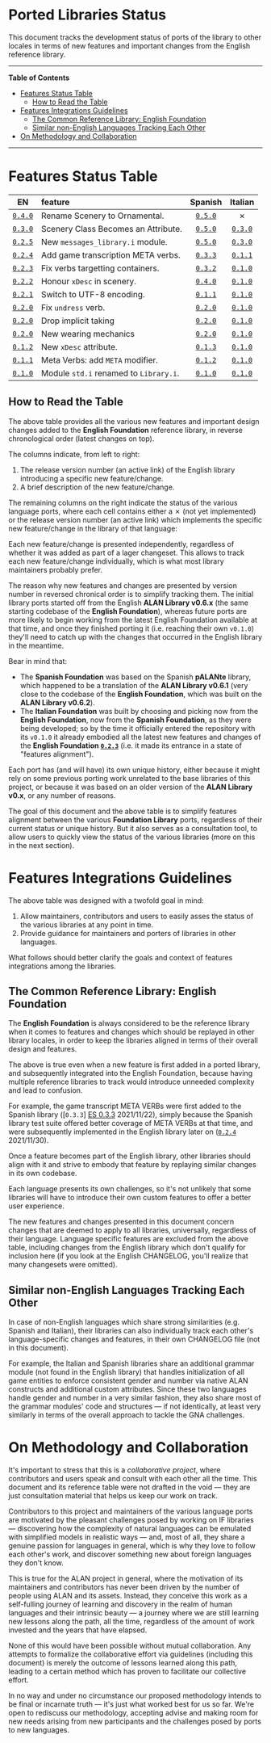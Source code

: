 # Ported Libraries Status

This document tracks the development status of ports of the library to other locales in terms of new features and important changes from the English reference library.


-----

**Table of Contents**

<!-- MarkdownTOC autolink="true" bracket="round" autoanchor="false" lowercase="only_ascii" uri_encoding="true" levels="1,2,3" -->

- [Features Status Table](#features-status-table)
    - [How to Read the Table](#how-to-read-the-table)
- [Features Integrations Guidelines](#features-integrations-guidelines)
    - [The Common Reference Library: English Foundation](#the-common-reference-library-english-foundation)
    - [Similar non-English Languages Tracking Each Other](#similar-non-english-languages-tracking-each-other)
- [On Methodology and Collaboration](#on-methodology-and-collaboration)

<!-- /MarkdownTOC -->

-----

# Features Status Table


| EN                  | feature                                | Spanish             | Italian             |
| :-----------------: | :------------------------------------- | :-----------------: | :-----------------: |
| [`0.4.0`][EN 0.4.0] | Rename Scenery to Ornamental.          | [`0.5.0`][ES 0.5.0] | &cross;             |
| [`0.3.0`][EN 0.3.0] | Scenery Class Becomes an Attribute.    | [`0.5.0`][ES 0.5.0] | [`0.3.0`][IT 0.3.0] |
| [`0.2.5`][EN 0.2.5] | New `messages_library.i` module.       | [`0.5.0`][ES 0.5.0] | [`0.3.0`][IT 0.3.0] |
| [`0.2.4`][EN 0.2.4] | Add game transcription META verbs.     | [`0.3.3`][ES 0.3.3] | [`0.1.1`][IT 0.1.1] |
| [`0.2.3`][EN 0.2.3] | Fix verbs targetting containers.       | [`0.3.2`][ES 0.3.2] | [`0.1.0`][IT 0.1.0] |
| [`0.2.2`][EN 0.2.2] | Honour `xDesc`  in scenery.            | [`0.4.0`][ES 0.4.0] | [`0.1.0`][IT 0.1.0] |
| [`0.2.1`][EN 0.2.1] | Switch to UTF-8 encoding.              | [`0.1.1`][ES 0.1.1] | [`0.1.0`][IT 0.1.0] |
| [`0.2.0`][EN 0.2.0] | Fix `undress` verb.                    | [`0.2.0`][ES 0.2.0] | [`0.1.0`][IT 0.1.0] |
| [`0.2.0`][EN 0.2.0] | Drop implicit taking                   | [`0.2.0`][ES 0.2.0] | [`0.1.0`][IT 0.1.0] |
| [`0.2.0`][EN 0.2.0] | New wearing mechanics                  | [`0.2.0`][ES 0.2.0] | [`0.1.0`][IT 0.1.0] |
| [`0.1.2`][EN 0.1.2] | New `xDesc` attribute.                 | [`0.1.3`][ES 0.1.3] | [`0.1.0`][IT 0.1.0] |
| [`0.1.1`][EN 0.1.1] | Meta Verbs: add `META` modifier.       | [`0.1.2`][ES 0.1.2] | [`0.1.0`][IT 0.1.0] |
| [`0.1.0`][EN 0.1.0] | Module `std.i` renamed to `Library.i`. | [`0.1.0`][ES 0.1.0] | [`0.1.0`][IT 0.1.0] |


## How to Read the Table

The above table provides all the various new features and important design changes added to the **English Foundation** reference library, in reverse chronological order (latest changes on top).

The columns indicate, from left to right:

1. The release version number (an active link) of the English library introducing a specific new feature/change.
2. A brief description of the new feature/change.

The remaining columns on the right indicate the status of the various language ports, where each cell contains either a &cross; (not yet implemented) or the release version number (an active link) which implements the specific new feature/change in the library of that language:

Each new feature/change is presented independently, regardless of whether it was added as part of a lager changeset.
This allows to track each new feature/change individually, which is what most library maintainers probably prefer.

The reason why new features and changes are presented by version number in reversed chronical order is to simplify tracking them.
The initial library ports started off from the English **ALAN Library v0.6.x** (the same starting codebase of the **English Foundation**), whereas future ports are more likely to begin working from the latest English Foundation available at that time, and once they finished porting it (i.e. reaching their own `v0.1.0`) they'll need to catch up with the changes that occurred in the English library in the meantime.

Bear in mind that:

- The **Spanish Foundation** was based on the Spanish **pALANte** library, which happened to be a translation of the **ALAN Library v0.6.1** (very close to the codebase of the **English Foundation**, which was built on the **ALAN Library v0.6.2**).
- The **Italian Foundation** was built by choosing and picking now from the **English Foundation**, now from the **Spanish Foundation**, as they were being developed; so by the time it officially entered the repository with its `v0.1.0` it already embodied all the latest new features and changes of the **English Foundation [`0.2.3`][EN 0.2.3]** (i.e. it made its entrance in a state of "features alignment").

Each port has (and will have) its own unique history, either because it might rely on some previous porting work unrelated to the base libraries of this project, or because it was based on an older version of the **ALAN Library v0.x**, or any number of reasons.

The goal of this document and the above table is to simplify features alignment between the various **Foundation Library** ports, regardless of their current status or unique history.
But it also serves as a consultation tool, to allow users to quickly view the status of the various libraries (more on this in the next section).


# Features Integrations Guidelines

The above table was designed with a twofold goal in mind:

1. Allow maintainers, contributors and users to easily asses the status of the various libraries at any point in time.
2. Provide guidance for maintainers and porters of libraries in other languages.

What follows should better clarify the goals and context of features integrations among the libraries.


## The Common Reference Library: English Foundation

The **English Foundation** is always considered to be the reference library when it comes to features and changes which should be replayed in other library locales, in order to keep the libraries aligned in terms of their overall design and features.

The above is true even when a new feature is first added in a ported library,
and subsequently integrated into the English Foundation, because having multiple reference libraries to track would introduce unneeded complexity and lead to confusion.

For example, the game
transcript META VERBs were first added to the Spanish library ([`0.3.3`]
[ES 0.3.3] 2021/11/22), simply because the Spanish library test suite offered better coverage of META VERBs at that time, and were subsequently implemented in the English library later on ([`0.2.4`][EN 0.2.4] 2021/11/30).

Once a feature becomes part of the English library, other libraries should align with it and strive to embody that feature by replaying similar changes in its own codebase.

Each language presents its own challenges, so it's not unlikely that some libraries will have to introduce their own custom features to offer a better user experience.

The new features and changes presented in this document concern changes that are deemed to apply to all libraries, universally, regardless of their language.
Language specific features are excluded from the above table, including changes from the English library which don't qualify for inclusion here (if you look at the English CHANGELOG, you'll realize that many changesets were omitted).


## Similar non-English Languages Tracking Each Other

In case of non-English languages which share strong similarities (e.g. Spanish and Italian), their libraries can also individually track each other's language-specific changes and features, in their own CHANGELOG file (not in this document).

For example, the Italian and Spanish libraries share an additional grammar module (not found in the English library) that handles initialization of all game entities to enforce consistent gender and number via native ALAN constructs and additional custom attributes.
Since these two languages handle gender and number in a very similar fashion, they also share most of the grammar modules' code and structures — if not identically, at least very similarly in terms of the overall approach to tackle the GNA challenges.


# On Methodology and Collaboration

It's important to stress that this is a _collaborative project_, where contributors and users speak and consult with each other all the time.
This document and its reference table were not drafted in the void — they are just consultation material that helps us keep our work on track.

Contributors to this project and maintainers of the various language ports are motivated by the pleasant challenges posed by working on IF libraries — discovering how the complexity of natural languages can be emulated with simplified models in realistic ways — and, most of all, they share a genuine passion for languages in general, which is why they love to follow each other's work, and discover something new about foreign languages they don't know.

This is true for the ALAN project in general, where the motivation of its maintainers and contributors has never been driven by the number of people using ALAN and its assets.
Instead, they conceive this work as a self-fulling journey of learning and discovery in the realm of human languages and their intrinsic beauty — a journey where we are still learning new lessons along the path, all the time, regardless of the amount of work invested and the years that have elapsed.

None of this would have been possible without mutual collaboration.
Any attempts to formalize the collaborative effort via guidelines (including this document) is merely the outcome of lessons learned along this path, leading to a certain method which has proven to facilitate our collective effort.

In no way and under no circumstance our proposed methodology intends to be final or incarnate truth — it's just what worked best for us so far.
We're open to rediscuss our methodology, accepting advise and making room for new needs arising from new participants and the challenges posed by ports to new languages.


<!-----------------------------------------------------------------------------
                               REFERENCE LINKS
------------------------------------------------------------------------------>

<!-- English CHANGELOG -->

[EN 0.4.0]: ./alan_en/Foundation/CHANGELOG.md#v040-20220110 "View English CHANGELOG entry"
[EN 0.3.0]: ./alan_en/Foundation/CHANGELOG.md#v030-20211223 "View English CHANGELOG entry"
[EN 0.2.5]: ./alan_en/Foundation/CHANGELOG.md#v025-20211222 "View English CHANGELOG entry"
[EN 0.2.4]: ./alan_en/Foundation/CHANGELOG.md#v024-20211130 "View English CHANGELOG entry"
[EN 0.2.3]: ./alan_en/Foundation/CHANGELOG.md#v023-20211111 "View English CHANGELOG entry"
[EN 0.2.2]: ./alan_en/Foundation/CHANGELOG.md#v022-20210926 "View English CHANGELOG entry"
[EN 0.2.1]: ./alan_en/Foundation/CHANGELOG.md#v021-20210910 "View English CHANGELOG entry"
[EN 0.2.0]: ./alan_en/Foundation/CHANGELOG.md#v020-20210905 "View English CHANGELOG entry"
[EN 0.1.2]: ./alan_en/Foundation/CHANGELOG.md#v012-20210729 "View English CHANGELOG entry"
[EN 0.1.1]: ./alan_en/Foundation/CHANGELOG.md#v011-20210729 "View English CHANGELOG entry"
[EN 0.1.0]: ./alan_en/Foundation/CHANGELOG.md#v010-20210724 "View English CHANGELOG entry"

<!--
[EN 0.x.x]: ./alan_en/Foundation/CHANGELOG.md "View English CHANGELOG entry"
-->

<!-- Spanish CHANGELOG -->

[ES 0.5.0]: ./alan_es/Foundation/CHANGELOG.md#v050-20220119 "View Spanish CHANGELOG entry"
[ES 0.4.0]: ./alan_es/Foundation/CHANGELOG.md#v040-20211207 "View Spanish CHANGELOG entry"
[ES 0.3.3]: ./alan_es/Foundation/CHANGELOG.md#v033-20211122 "View Spanish CHANGELOG entry"
[ES 0.3.2]: ./alan_es/Foundation/CHANGELOG.md#v032-20211111 "View Spanish CHANGELOG entry"
[ES 0.2.0]: ./alan_es/Foundation/CHANGELOG.md#v020-20210917 "View Spanish CHANGELOG entry"
[ES 0.1.3]: ./alan_es/Foundation/CHANGELOG.md#v013-20210912 "View Spanish CHANGELOG entry"
[ES 0.1.2]: ./alan_es/Foundation/CHANGELOG.md#v012-20210912 "View Spanish CHANGELOG entry"
[ES 0.1.1]: ./alan_es/Foundation/CHANGELOG.md#v011-20210910 "View Spanish CHANGELOG entry"
[ES 0.1.0]: ./alan_es/Foundation/CHANGELOG.md#v010-20210724 "View Spanish CHANGELOG entry"

<!--
[ES 0.x.x]: ./alan_es/Foundation/CHANGELOG.md "View Spanish CHANGELOG entry"
-->


<!-- Italian CHANGELOG -->

[IT 0.3.0]: ./alan_it/Foundation/CHANGELOG.md#v030-20220107 "View Italian CHANGELOG entry"
[IT 0.1.1]: ./alan_it/Foundation/CHANGELOG.md#v011-20211202 "View Italian CHANGELOG entry"
[IT 0.1.0]: ./alan_it/Foundation/CHANGELOG.md#v010-20211126 "View Italian CHANGELOG entry"

<!--
[IT 0.x.x]: ./alan_it/Foundation/CHANGELOG.md "View Italian CHANGELOG entry"
-->

<!-- EOF -->
